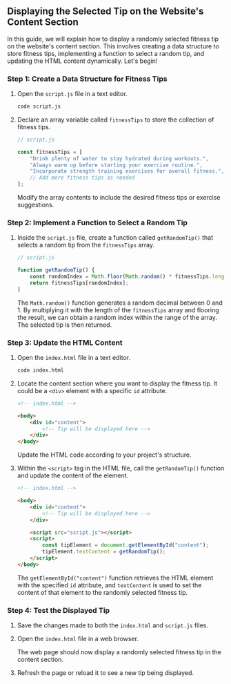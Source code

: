 ## Displaying the Selected Tip on the Website's Content Section

In this guide, we will explain how to display a randomly selected fitness tip on the website's content section. This involves creating a data structure to store fitness tips, implementing a function to select a random tip, and updating the HTML content dynamically. Let's begin!

### Step 1: Create a Data Structure for Fitness Tips

1. Open the `script.js` file in a text editor.

   ```bash
   code script.js
   ```

2. Declare an array variable called `fitnessTips` to store the collection of fitness tips.

   ```javascript
   // script.js

   const fitnessTips = [
       "Drink plenty of water to stay hydrated during workouts.",
       "Always warm up before starting your exercise routine.",
       "Incorporate strength training exercises for overall fitness.",
       // Add more fitness tips as needed
   ];
   ```

   Modify the array contents to include the desired fitness tips or exercise suggestions.

### Step 2: Implement a Function to Select a Random Tip

1. Inside the `script.js` file, create a function called `getRandomTip()` that selects a random tip from the `fitnessTips` array.

   ```javascript
   // script.js

   function getRandomTip() {
       const randomIndex = Math.floor(Math.random() * fitnessTips.length);
       return fitnessTips[randomIndex];
   }
   ```

   The `Math.random()` function generates a random decimal between 0 and 1. By multiplying it with the length of the `fitnessTips` array and flooring the result, we can obtain a random index within the range of the array. The selected tip is then returned.

### Step 3: Update the HTML Content

1. Open the `index.html` file in a text editor.

   ```bash
   code index.html
   ```

2. Locate the content section where you want to display the fitness tip. It could be a `<div>` element with a specific `id` attribute.

   ```html
   <!-- index.html -->

   <body>
       <div id="content">
           <!-- Tip will be displayed here -->
       </div>
   </body>
   ```

   Update the HTML code according to your project's structure.

3. Within the `<script>` tag in the HTML file, call the `getRandomTip()` function and update the content of the element.

   ```html
   <!-- index.html -->

   <body>
       <div id="content">
           <!-- Tip will be displayed here -->
       </div>

       <script src="script.js"></script>
       <script>
           const tipElement = document.getElementById("content");
           tipElement.textContent = getRandomTip();
       </script>
   </body>
   ```

   The `getElementById("content")` function retrieves the HTML element with the specified `id` attribute, and `textContent` is used to set the content of that element to the randomly selected fitness tip.

### Step 4: Test the Displayed Tip

1. Save the changes made to both the `index.html` and `script.js` files.

2. Open the `index.html` file in a web browser.

   The web page should now display a randomly selected fitness tip in the content section.

3. Refresh the page or reload it to see a new tip being displayed.

